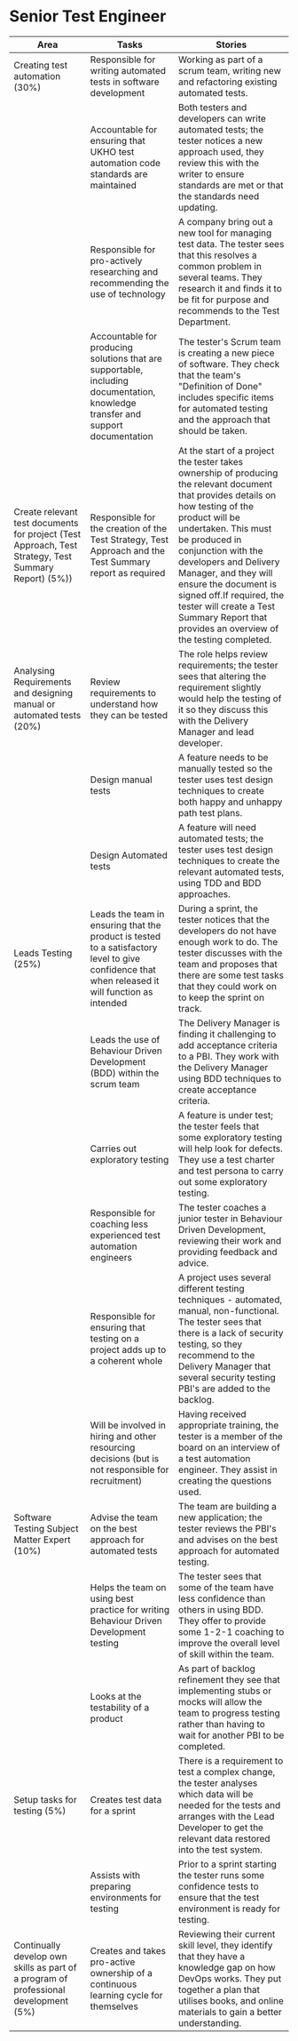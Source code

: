 # Senior Test Engineer

| Area | Tasks | Stories |
| --- | --- | --- |
| Creating test automation (30%) | Responsible for writing automated tests in software development | Working as part of a scrum team, writing new and refactoring existing automated tests. |
| ​ | Accountable for ensuring that UKHO test automation code standards are maintained | Both testers and developers can write automated tests; the tester notices a new approach used, they review this with the writer to ensure standards are met or that the standards need updating. |
| ​ | Responsible for pro-actively researching and recommending the use of technology | A company bring out a new tool for managing test data. The tester sees that this resolves a common problem in several teams. They research it and finds it to be fit for purpose and recommends to the Test Department. |
| ​ | Accountable for producing solutions that are supportable, including documentation, knowledge transfer and support documentation | The tester's Scrum team is creating a new piece of software.  They check that the team's "Definition of Done" includes specific items for automated testing and the approach that should be taken.  |
| Create relevant test documents for project (Test Approach, Test Strategy, Test Summary Report) (5%)) | Responsible for the creation of the Test Strategy, Test Approach and the Test Summary report as required | At the start of a project the tester takes ownership of producing the relevant document that provides details on how testing of the product will be undertaken. This must be produced in conjunction with the developers and Delivery Manager, and they will ensure the document is signed off.If required, the tester will create a Test Summary Report that provides an overview of the testing completed. |
| Analysing Requirements and designing manual or automated tests (20%) | Review requirements to understand how they can be tested | The role helps review requirements; the tester sees that altering the requirement slightly would help the testing of it so they discuss this with the Delivery Manager and lead developer. |
| ​ | ​Design manual tests | ​A feature needs to be manually tested so the tester uses test design techniques to create both happy and unhappy path test plans. |
| ​ | ​Design Automated tests | ​A feature will need automated tests; the tester uses test design techniques to create the relevant automated tests, using TDD and BDD approaches. |
| ​Leads Testing (25%) | Leads the team in ensuring that the product is tested to a satisfactory level to give confidence that when released it will function as intended | During a sprint, the tester notices that the developers do not have enough work to do. The tester discusses with the team and proposes that there are some test tasks that they could work on to keep the sprint on track. |
|   | Leads the use of Behaviour Driven Development (BDD) within the scrum team | The Delivery Manager is finding it challenging to add acceptance criteria to a PBI. They work with the Delivery Manager using BDD techniques to create acceptance criteria. |
| ​ | Carries out exploratory testing  | A feature is under test; the tester feels that some exploratory testing will help look for defects.  They use a test charter and test persona to carry out some exploratory testing. |
| ​ | Responsible for coaching less experienced test automation engineers | The tester coaches a junior tester in Behaviour Driven Development, reviewing their work and providing feedback and advice. |
| ​ | Responsible for ensuring that testing on a project adds up to a coherent whole | A project uses several different testing techniques - automated, manual, non-functional. The tester sees that there is a lack of security testing, so they recommend to the Delivery Manager that several security testing PBI's are added to the backlog. |
| ​ | Will be involved in hiring and other resourcing decisions (but is not responsible for recruitment) | Having received appropriate training, the tester is a member of the board on an interview of a test automation engineer. They assist in creating the questions used. |
| ​Software Testing Subject Matter Expert (10%) | Advise the team on the best approach for automated tests | ​The team are building a new application; the tester reviews the PBI's and advises on the best approach for automated testing. |
| ​ | ​Helps the team on using best practice for writing Behaviour Driven Development testing | ​The tester sees that some of the team have less confidence than others in using BDD. They offer to provide some 1-2-1 coaching to improve the overall level of skill within the team. |
| ​ | ​​Looks at the testability of a product | As part of backlog refinement they see that implementing stubs or mocks will allow the team to progress testing rather than having to wait for another PBI to be completed. |
| Setup tasks for testing (5%) | ​Creates test data for a sprint | ​There is a requirement to test a complex change, the tester analyses which data will be needed for the tests and arranges with the Lead Developer to get the relevant data restored into the test system. |
| ​ | ​Assists with preparing environments for testing | ​Prior to a sprint starting the tester runs some confidence tests to ensure that the test environment is ready for testing. |
| ​Continually develop own skills as part of a program of professional development (5%) | ​Creates and takes pro-active ownership of a continuous learning cycle for themselves | ​Reviewing their current skill level, they identify that they have a knowledge gap on how DevOps works. They put together a plan that utilises books, and online materials to gain a better understanding. |

